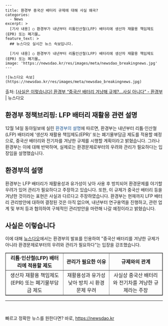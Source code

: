     ---
    title: 환경부 중국산 배터리 규제에 대해 사실 왜곡?
    categories:
      - News
    excerpt: >
      [기사 내용] ○ 환경부가 내년부터 리튬인산철(LFP) 배터리에 생산자 재활용 책임제도(EPR) 또는 폐기물…
    feature_text: >
      ## 뉴스다오 실시간 뉴스 속보입니다.
    
      [기사 내용] ○ 환경부가 내년부터 리튬인산철(LFP) 배터리에 생산자 재활용 책임제도(EPR) 또는 폐기물…
    image: 'https://newsdao.kr/res/images/meta/newsdao_breakingnews.jpg'
    ---
    
    ![뉴스다오 속보](https://newsdao.kr/res/images/meta/newsdao_breakingnews.jpg)

<p>출처: <a href="https://newsdao.kr/2817" rel="dofollow">[사실은 이렇습니다] 환경부 “중국산 배터리 겨냥해 규제?…사실 아니다” - 환경부</a> | 뉴스다오</p>

<h2>환경부 정책브리핑: LFP 배터리 재활용 관련 설명</h2>

<p data-ke-size="size16">12월 14일 동아일보에 실린 <span style="color: #1a5490;">환경부의 설명</span>에 따르면, 환경부는 내년부터 리튬·인산철(LFP) 배터리에 ‘생산자 재활용 책임제도(EPR)’ 또는 폐기물부담금 제도를 적용할 예정으로, 중국산 배터리와 전기차를 겨냥한 규제를 시행할 계획이라고 밝혔습니다. 그러나 환경부는 이에 대해 반박하며, 실제로는 환경문제로부터의 우려와 관리가 필요하다는 입장임을 설명했습니다.</p>

<h2 data-ke-size="size26">환경부의 설명</h2>

<p data-ke-size="size16">환경부는 LFP 배터리가 재활용성과 유가성이 낮아 사용 후 방치되어 환경문제를 야기할 우려가 있어 관리가 필요하다고 주장하고 있습니다. 또한, 이 규제가 중국산 배터리 등을 겨냥한 것이라는 표현은 사실과 다르다고 주장하였습니다. 환경부는 현재까지 LFP 배터리 관리방안에 대하여 결정된 것은 아직 없으며, 내년부터 연구용역을 진행하고, 관련 업계 및 부처 등과 협의하여 구체적인 관리방안을 마련해 나갈 예정이라고 밝혔습니다.</p>

<h2 data-ke-size="size26">사실은 이렇습니다</h2>

<p data-ke-size="size16">이에 대해 <a href="https://newsdao.kr/2817">뉴스다오</a>에서는 환경부의 발표를 인용하여 "중국산 배터리를 겨냥한 규제가 아니라 환경문제로부터의 우려와 관리가 필요하다"는 입장을 강조했습니다.</p>

<table style="width: 100%;" border="1">
<tbody>
<tr>
<td style="text-align: center; height: 17px;"><b>리튬·인산철(LFP) 배터리에 적용할 제도</b></td>
<td style="text-align: center; height: 17px;"><b>관리가 필요한 이유</b></td>
<td style="text-align: center; height: 17px;"><b>규제와의 관계</b></td>
</tr>
<tr>
<td style="text-align: center; height: 17px;">생산자 재활용 책임제도(EPR) 또는 폐기물부담금 제도</td>
<td style="text-align: center; height: 17px;">재활용성과 유가성 낮아 방치 시 환경문제 우려</td>
<td style="text-align: center; height: 17px;">사실상 중국산 배터리와 전기차를 겨냥한 규제라는 주장</td>
</tr>
</tbody>
</table>

<hr>

<p data-ke-size="size16">&nbsp;</p> 

빠르고 정확한 뉴스를 원한다면? 바로, <a href="https://newsdao.kr" rel="dofollow">https://newsdao.kr</a>


    
